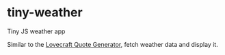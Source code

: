 # tiny-weather
Tiny JS weather app

Similar to the [Lovecraft Quote Generator](https://github.com/Gile987/lqg), fetch weather data and display it.
